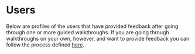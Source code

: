 # Users

Below are profiles of the users that have provided feedback after going through one or more guided walkthroughs. If you are going through walkthroughs on your own, however, and want to provide feedback you can follow the process defined [here](../README.md#self-guided-feedback).
